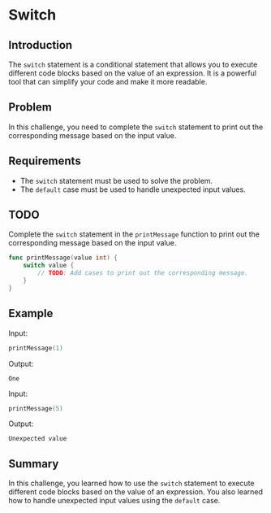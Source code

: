 # Switch

## Introduction
The `switch` statement is a conditional statement that allows you to execute different code blocks based on the value of an expression. It is a powerful tool that can simplify your code and make it more readable.

## Problem
In this challenge, you need to complete the `switch` statement to print out the corresponding message based on the input value.

## Requirements
- The `switch` statement must be used to solve the problem.
- The `default` case must be used to handle unexpected input values.

## TODO
Complete the `switch` statement in the `printMessage` function to print out the corresponding message based on the input value.

```go
func printMessage(value int) {
	switch value {
		// TODO: Add cases to print out the corresponding message.
	}
}
```

## Example
Input:
```go
printMessage(1)
```
Output:
```
One
```

Input:
```go
printMessage(5)
```
Output:
```
Unexpected value
```

## Summary
In this challenge, you learned how to use the `switch` statement to execute different code blocks based on the value of an expression. You also learned how to handle unexpected input values using the `default` case.